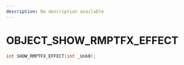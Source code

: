 ```yaml
---
description: No description available 
---
```


# OBJECT\_SHOW_RMPTFX_EFFECT

```cpp
int SHOW_RMPTFX_EFFECT(int _Unk0);
```